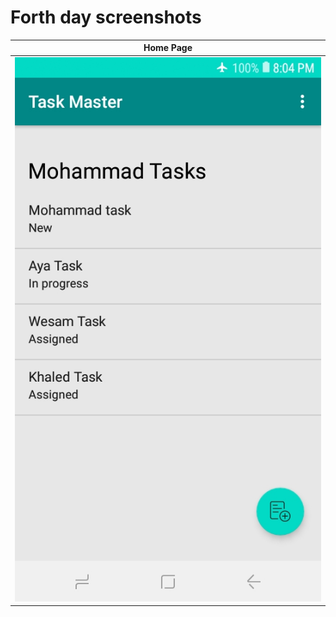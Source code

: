 # Forth day screenshots


Home Page            |       
:-------------------------:|
![Home Page](Screenshot_20220509-200410.jpg) |
